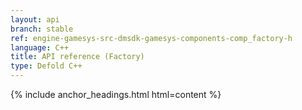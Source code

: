 ```yaml
---
layout: api
branch: stable
ref: engine-gamesys-src-dmsdk-gamesys-components-comp_factory-h
language: C++
title: API reference (Factory)
type: Defold C++
---
```

{% include anchor_headings.html html=content %}